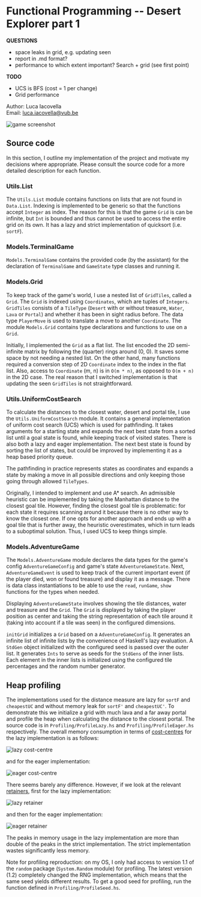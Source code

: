 # Functional Programming -- Desert Explorer part 1

**QUESTIONS**
- space leaks in grid, e.g. updating seen
- report in .md format?
- performance to which extent important? Search + grid (see first point)

**TODO**
- UCS is BFS (cost = 1 per change)
- Grid performance

Author: Luca Iacovella  
Email: [luca.iacovella@vub.be](mailto:luca.iacovella@vub.be)

![game screenshot](img/screenshot.png)

## Source code
In this section, I outline my implementation of the project and motivate my decisions where appropriate. Please consult the source code for a more detailed description for each function.

### Utils.List
The `Utils.List` module contains functions on lists that are not found in `Data.List`. Indexing is implemented to be generic so that the functions accept `Integer` as index. The reason for this is that the game `Grid` is can be infinite, but `Int` is bounded and thus cannot be used to access the entire grid on its own. It has a lazy and strict implementation of quicksort (i.e. `sortF`).

### Models.TerminalGame
`Models.TerminalGame` contains the provided code (by the assistant) for the declaration of `TerminalGame` and `GameState` type classes and running it.

### Models.Grid
To keep track of the game's world, I use a nested list of `GridTiles`, called a `Grid`. The `Grid` is indexed using `Coordinates`, which are tuples of `Integers`. `GridTiles` consists of a `TileType` (`Desert` with or without treasure, `Water`, `Lava` or `Portal`) and whether it has been in sight radius before. The data type `PlayerMove` is used to translate a move to another `Coordinate`. The module `Models.Grid` contains type declarations and functions to use on a `Grid`.

Initially, I implemented the `Grid` as a flat list. The list encoded the 2D semi-infinite matrix by following the (quarter) rings around (0, 0). It saves some space by not needing a nested list. On the other hand, many functions required a conversion step of 2D `Coordinate` index to the index in the flat list. Also, access to `Coordinate` (m, n) is in `O(m * n)`, as opposed to `O(m + n)` in the 2D case. The real reason that I switched implementation is that updating the seen `GridTiles` is not straightforward.

### Utils.UniformCostSearch
To calculate the distances to the closest water, desert and portal tile, I use the `Utils.UniformCostSearch` module. It contains a general implementation of uniform cost search (UCS) which is used for pathfinding. It takes arguments for a starting state and expands the next best state from a sorted list until a goal state is found, while keeping track of visited states. There is also both a lazy and eager implementation. The next best state is found by sorting the list of states, but could be improved by implementing it as a heap based priority queue. 

The pathfinding in practice represents states as coordinates and expands a state by making a move in all possible directions and only keeping those going through allowed `TileTypes`.

Originally, I intended to implement and use A* search. An admissible heuristic can be implemented by taking the Manhattan distance to the closest goal tile. However, finding the closest goal tile is problematic: for each state it requires scanning around it because there is no other way to know the closest one. If one opts for another approach and ends up with a goal tile that is further away, the heuristic overestimates, which in turn leads to a suboptimal solution. Thus, I used UCS to keep things simple.

### Models.AdventureGame
The `Models.AdventureGame` module declares the data types for the game's config `AdventureGameConfig` and game's state `AdventureGameState`. Next, `AdventureGameEvent` is used to keep track of the current important event (if the player died, won or found treasure) and display it as a message. There is data class instantiations to be able to use the `read`, `runGame`, `show` functions for the types when needed. 

Displaying `AdventureGameState` involves showing the tile distances, water and treasure and the `Grid`. The `Grid` is displayed by taking the player position as center and taking the string representation of each tile around it (taking into account if a tile was seen) in the configured dimensions.

`initGrid` initializes a `Grid` based on a `AdventureGameConfig`. It generates an infinite list of infinite lists by the convenience of Haskell's lazy evaluation. A `StdGen` object initialized with the configured seed is passed over the outer list. It generates `Ints` to serve as seeds for the `StdGens` of the inner lists. Each element in the inner lists is initialized using the configured tile percentages and the random number generator.

## Heap profiling
The implementations used for the distance measure are lazy for `sortF` and `cheapestUC` and without memory leak for `sortF'` and `cheapestUC'`. To demonstrate this we initialize a grid with much lava and a far away portal and profile the heap when calculating the distance to the closest portal. The source code is in `Profiling/ProfileLazy.hs` and `Profiling/ProfileEager.hs` respectively. The overall memory consumption in terms of [cost-centres](https://downloads.haskell.org/ghc/latest/docs/users_guide/profiling.html#cost-centres-and-cost-centre-stacks) for the lazy implementation is as follows:

![lazy cost-centre](img/profile_lazy_costcentre.svg)

and for the eager implementation:

![eager cost-centre](img/profile_eager_costcentre.svg)

There seems barely any difference. However, if we look at the relevant [retainers](https://downloads.haskell.org/ghc/latest/docs/users_guide/profiling.html#retainer-profiling), first for the lazy implementation:

![lazy retainer](img/profile_lazy_retainer.svg)

and then for the eager implementation:

![eager retainer](img/profile_eager_retainer.svg)

The peaks in memory usage in the lazy implementation are more than double of the peaks in the strict implementation. The strict implementation wastes significantly less memory. 

Note for profiling reproduction: on my OS, I only had access to version 1.1 of the `random` package (`System.Random` module) for profiling. The latest version (1.2) completely changed the RNG implementation, which means that the same seed yields different results. To get a good seed for profiling, run the function defined in `Profiling/ProfileSeed.hs`.